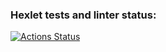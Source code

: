 ### Hexlet tests and linter status:
[![Actions Status](https://github.com/efeligne/frontend-project-46/actions/workflows/hexlet-check.yml/badge.svg)](https://github.com/efeligne/frontend-project-46/actions)